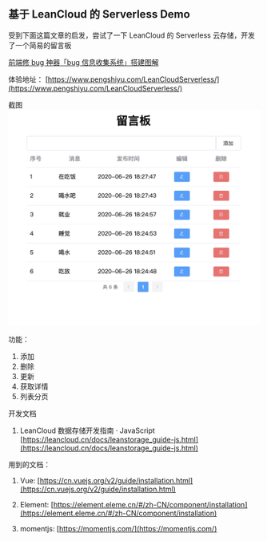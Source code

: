 ## 基于 LeanCloud 的 Serverless Demo

受到下面这篇文章的启发，尝试了一下 LeanCloud 的 Serverless 云存储，开发了一个简易的留言板

[前端修 bug 神器「bug 信息收集系统」搭建图解](https://segmentfault.com/a/1190000017271720)

体验地址：
[https://www.pengshiyu.com/LeanCloudServerless/](https://www.pengshiyu.com/LeanCloudServerless/)

截图
![](img/main.png)

功能：

1. 添加
2. 删除
3. 更新
4. 获取详情
5. 列表分页

开发文档

1. LeanCloud 数据存储开发指南 · JavaScript [https://leancloud.cn/docs/leanstorage_guide-js.html](https://leancloud.cn/docs/leanstorage_guide-js.html)

用到的文档：

1. Vue: [https://cn.vuejs.org/v2/guide/installation.html](https://cn.vuejs.org/v2/guide/installation.html)

2. Element: [https://element.eleme.cn/#/zh-CN/component/installation](https://element.eleme.cn/#/zh-CN/component/installation)

3. momentjs: [https://momentjs.com/](https://momentjs.com/)
